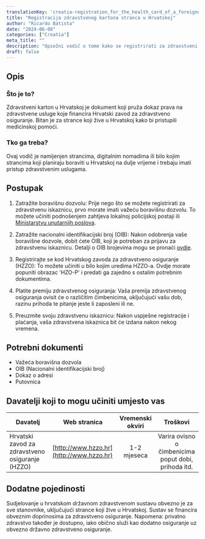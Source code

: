 ```yaml
---
translationKey: 'croatia-registration_for_the_health_card_of_a_foreigner'
title: "Registracija zdravstvenog kartona stranca u Hrvatskoj"
author: "Ricardo Batista"
date: "2024-06-08"
categories: ["Croatia"]
meta_title: ""
description: "Opsežni vodič o tome kako se registrirati za zdravstveni karton u Hrvatskoj kao stranac."
draft: false
---
```


## Opis
### Što je to?
Zdravstveni karton u Hrvatskoj je dokument koji pruža dokaz prava na zdravstvene usluge koje financira Hrvatski zavod za zdravstveno osiguranje. Bitan je za strance koji žive u Hrvatskoj kako bi pristupili medicinskoj pomoći.

### Tko ga treba?
Ovaj vodič je namijenjen strancima, digitalnim nomadima ili bilo kojim strancima koji planiraju boraviti u Hrvatskoj na dulje vrijeme i trebaju imati pristup zdravstvenim uslugama.

## Postupak
1. Zatražite boravišnu dozvolu: Prije nego što se možete registrirati za zdravstvenu iskaznicu, prvo morate imati važeću boravišnu dozvolu. To možete učiniti podnošenjem zahtjeva lokalnoj policijskoj postaji ili [Ministarstvu unutarnjih poslova](http://www.mup.hr/1266.aspx).

2. Zatražite nacionalni identifikacijski broj (OIB): Nakon odobrenja vaše boravišne dozvole, dobit ćete OIB, koji je potreban za prijavu za zdravstvenu iskaznicu. Detalji o OIB brojevima mogu se pronaći [ovdje](http://www.porezna-uprava.hr/en/Pages/oib.aspx).

3. Registrirajte se kod Hrvatskog zavoda za zdravstveno osiguranje (HZZO): To možete učiniti u bilo kojim uredima HZZO-a. Ovdje morate popuniti obrazac 'HZO-P' i predati ga zajedno s ostalim potrebnim dokumentima.

4. Platite premiju zdravstvenog osiguranja: Vaša premija zdravstvenog osiguranja ovisit će o različitim čimbenicima, uključujući vašu dob, razinu prihoda te pitanje jeste li zaposleni ili ne.

5. Preuzmite svoju zdravstvenu iskaznicu: Nakon uspješne registracije i plaćanja, vaša zdravstvena iskaznica bit će izdana nakon nekog vremena.

## Potrebni dokumenti
- Važeća boravišna dozvola
- OIB (Nacionalni identifikacijski broj)
- Dokaz o adresi
- Putovnica

## Davatelji koji to mogu učiniti umjesto vas

| Davatelj                |         Web stranica                     |  Vremenski okviri |       Troškovi      |
| ------------------- | ------------------------------- | :--------: | :--------: |
| Hrvatski zavod za zdravstveno osiguranje (HZZO) |  [http://www.hzzo.hr](http://www.hzzo.hr)    |  1-2 mjeseca   | Varira ovisno o čimbenicima poput dobi, prihoda itd. |

## Dodatne pojedinosti
Sudjelovanje u hrvatskom državnom zdravstvenom sustavu obvezno je za sve stanovnike, uključujući strance koji žive u Hrvatskoj. Sustav se financira obveznim doprinosima za zdravstveno osiguranje. Napomena: privatno zdravstvo također je dostupno, iako obično služi kao dodatno osiguranje uz obvezno državno zdravstveno osiguranje.